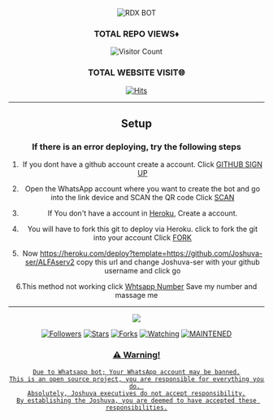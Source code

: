 <div align="center"

 ![RDX BOT](SAVE_20220130_110412.jpg?size=1500)

  ### TOTAL REPO VIEWS♦

![Visitor Count](https://profile-counter.glitch.me/KINGS-AS/count.svg)
  
### TOTAL WEBSITE VISIT🌐
  [![Hits](https://hits.seeyoufarm.com/api/count/incr/badge.svg?url=https://rdx-whtsapp-bot-website.yolasite.com/&count_bg=%2379C83D&title_bg=%23030303&icon=webauthn.svg&icon_color=%23FFFAFA&title=WEBSITE+VISITORS&edge_flat=false)](https://rdx-whtsapp-bot-website.yolasite.com/)

------
  
## Setup


  ### If there is an error deploying, try the following steps
  
1. If you dont have a github account create a account. Click [GITHUB SIGN UP](https://github.com/signup/)

2. Open the WhatsApp account where you want to create the bot and go into the link device and SCAN the QR code Click [SCAN](https://replit.com/@KINGS-AS/RDX-QR)
 
3. If You don't have a account in [Heroku](https://signup.heroku.com/), Create a account.

4. You will have to fork this git to deploy via Heroku.
  click to fork the git into your account
 Click [FORK](https://github.com/Joshuva-ser/ALFAserv2/fork)

5. Now https://heroku.com/deploy?template=https://github.com/Joshuva-ser/ALFAserv2 copy this url and change Joshuva-ser with your github username and click go<br>


6.This method not working click [Whtsapp Number](https://wa.me/918129900380) Save my number and massage me 

------


  <p align="center">
  <a href="httsp://github.com/KINGS-AS/RDX">
    <img src="https://img.shields.io/github/repo-size/KINGS-AS/RDX?color=green&label=Repo%20total%20size&style=plastic">
<p align="center">
<a href="https://github.com/Joshuva-ser/followers"><img title="Followers" src="https://img.shields.io/github/followers/Joshuva-ser?color=blue&style=flat-square"></a>
<a href="https://github.com/Joshuva-ser/ALFAserv2/stargazers/"><img title="Stars" src="https://img.shields.io/github/stars/Joshuva-ser/ALFAserv2?color=blue&style=flat-square"></a>
<a href="https://github.com/Joshuva-ser/ALFAserv2/network/members"><img title="Forks" src="https://img.shields.io/github/forks/Joshuva-ser/ALFAserv2?color=blue&style=flat-square"></a>
<a href="https://github.com/Joshuva-ser/ALFAserv2/watchers"><img title="Watching" src="https://img.shields.io/github/watchers/Joshuva-ser/ALFAserv2?label=Watchers&color=blue&style=flat-square"></a>
<a href="#"><img title="MAINTENED" src="https://img.shields.io/badge/UNMAINTENED-YES-blue.svg"</a>
</p>





        
### ⚠️ Warning! 
```
Due to Whatsapp bot; Your WhatsApp account may be banned.
This is an open source project, you are responsible for everything you do. 
Absolutely, Joshuva executives do not accept responsibility.
By establishing the Joshuva, you are deemed to have accepted these responsibilities.
```
